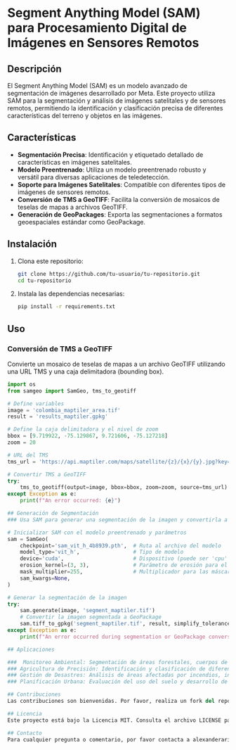 # Segment Anything Model (SAM) para Procesamiento Digital de Imágenes en Sensores Remotos

## Descripción

El Segment Anything Model (SAM) es un modelo avanzado de segmentación de imágenes desarrollado por Meta. Este proyecto utiliza SAM para la segmentación y análisis de imágenes satelitales y de sensores remotos, permitiendo la identificación y clasificación precisa de diferentes características del terreno y objetos en las imágenes.

## Características

- **Segmentación Precisa**: Identificación y etiquetado detallado de características en imágenes satelitales.
- **Modelo Preentrenado**: Utiliza un modelo preentrenado robusto y versátil para diversas aplicaciones de teledetección.
- **Soporte para Imágenes Satelitales**: Compatible con diferentes tipos de imágenes de sensores remotos.
- **Conversión de TMS a GeoTIFF**: Facilita la conversión de mosaicos de teselas de mapas a archivos GeoTIFF.
- **Generación de GeoPackages**: Exporta las segmentaciones a formatos geoespaciales estándar como GeoPackage.

## Instalación

1. Clona este repositorio:

    ```bash
    git clone https://github.com/tu-usuario/tu-repositorio.git
    cd tu-repositorio
    ```

2. Instala las dependencias necesarias:

    ```bash
    pip install -r requirements.txt
    ```
## Uso

### Conversión de TMS a GeoTIFF

Convierte un mosaico de teselas de mapas a un archivo GeoTIFF utilizando una URL TMS y una caja delimitadora (bounding box).

```python
import os
from samgeo import SamGeo, tms_to_geotiff

# Define variables
image = 'colombia_maptiler_area.tif'
result = 'results_maptiler.gpkg'

# Define la caja delimitadora y el nivel de zoom
bbox = [9.719922, -75.129867, 9.721606, -75.127218]
zoom = 20

# URL del TMS
tms_url = 'https://api.maptiler.com/maps/satellite/{z}/{x}/{y}.jpg?key=TU_API_KEY'

# Convertir TMS a GeoTIFF
try:
    tms_to_geotiff(output=image, bbox=bbox, zoom=zoom, source=tms_url)
except Exception as e:
    print(f"An error occurred: {e}")

## Generación de Segmentación
### Usa SAM para generar una segmentación de la imagen y convertirla a GeoPackage.

# Inicializar SAM con el modelo preentrenado y parámetros
sam = SamGeo(
    checkpoint='sam_vit_h_4b8939.pth',  # Ruta al archivo del modelo
    model_type='vit_h',                 # Tipo de modelo
    device='cuda',                      # Dispositivo (puede ser 'cpu' o 'cuda')
    erosion_kernel=(3, 3),              # Parámetro de erosión para el procesamiento de imágenes
    mask_multiplier=255,                # Multiplicador para las máscaras
    sam_kwargs=None,
)

# Generar la segmentación de la imagen
try:
    sam.generate(image, 'segment_maptiler.tif')
    # Convertir la imagen segmentada a GeoPackage
    sam.tiff_to_gpkg('segment_maptiler.tif', result, simplify_tolerance=None)
except Exception as e:
    print(f"An error occurred during segmentation or GeoPackage conversion: {e}")

## Aplicaciones

###  Monitoreo Ambiental: Segmentación de áreas forestales, cuerpos de agua y zonas urbanas.
### Agricultura de Precisión: Identificación y clasificación de diferentes cultivos y su estado.
### Gestión de Desastres: Análisis de áreas afectadas por incendios, inundaciones u otros desastres naturales.
### Planificación Urbana: Evaluación del uso del suelo y desarrollo de infraestructuras.

## Contribuciones
Las contribuciones son bienvenidas. Por favor, realiza un fork del repositorio y envía un pull request con tus mejoras.

## Licencia
Este proyecto está bajo la Licencia MIT. Consulta el archivo LICENSE para más detalles.

## Contacto
Para cualquier pregunta o comentario, por favor contacta a alexanderariza@gmail.com
